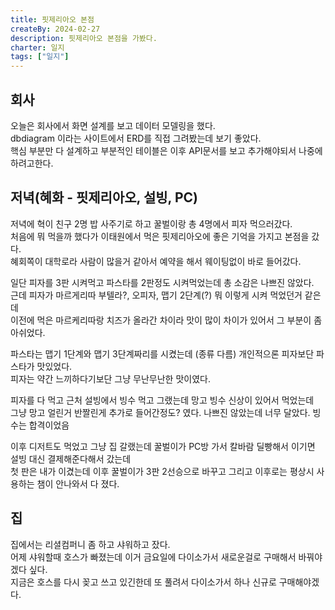 ```yaml
---
title: 핏제리아오 본점
createBy: 2024-02-27
description: 핏제리아오 본점을 가봤다.
charter: 일지
tags: ["일지"]
---
```


## 회사

오늘은 회사에서 화면 설계를 보고 데이터 모델링을 했다.  
dbdiagram 이라는 사이트에서 ERD를 직접 그려봤는데 보기 좋았다.  
핵심 부분만 다 설계하고 부분적인 테이블은 이후 API문서를 보고 추가해야되서 나중에 하려고한다.

## 저녁(혜화 - 핏제리아오, 설빙, PC)

저녁에 혁이 친구 2명 밥 사주기로 하고 꿀벌이랑 총 4명에서 피자 먹으러갔다.  
처음에 뭐 먹을까 했다가 이태원에서 먹은 핏제리아오에 좋은 기억을 가지고 본점을 갔다.  
혜회쪽이 대학로라 사람이 많을거 같아서 예약을 해서 웨이팅없이 바로 들어갔다.

일단 피자를 3판 시켜먹고 파스타를 2판정도 시켜먹었는데 총 소감은 나쁘진 않았다.  
근데 피자가 마르게리따 부텔라?, 오피자, 맵기 2단계(?) 뭐 이렇게 시켜 먹었던거 같은데  
이전에 먹은 마르케리따랑 치즈가 올라간 차이라 맛이 많이 차이가 있어서 그 부분이 좀 아쉬었다.

파스타는 맵기 1단계와 맵기 3단계짜리를 시켰는데 (종류 다름) 개인적으론 피자보단 파스타가 맛있었다.  
피자는 약간 느끼하다기보단 그냥 무난무난한 맛이였다.

피자를 다 먹고 근처 설빙에서 빙수 먹고 그랬는데 망고 빙수 신상이 있어서 먹었는데  
그냥 망고 얼린거 반짤린게 추가로 들어간정도? 였다. 나쁘진 않았는데 너무 달았다. 빙수는 합격이었음

이후 디저트도 먹었고 그냥 집 갈랬는데 꿀벌이가 PC방 가서 칼바람 딜빵해서 이기면 설빙 대신 결제해준다해서 갔는데  
첫 판은 내가 이겼는데 이후 꿀벌이가 3판 2선승으로 바꾸고 그리고 이후로는 평상시 사용하는 챔이 안나와서 다 졌다.

## 집

집에서는 리셜컴퍼니 좀 하고 샤워하고 잤다.  
어제 샤워할때 호스가 빠졌는데 이거 금요일에 다이소가서 새로운걸로 구매해서 바꿔야겠다 싶다.  
지금은 호스를 다시 꽂고 쓰고 있긴한데 또 풀려서 다이소가서 하나 신규로 구매해야겠다.
